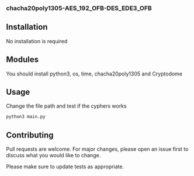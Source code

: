 ### chacha20poly1305-AES_192_OFB-DES_EDE3_OFB

## Installation

No installation is required

## Modules

You should install python3, os, time, chacha20poly1305 and Cryptodome

## Usage
Change the file path and test if the cyphers works

```bash
python3 main.py
```
## Contributing
Pull requests are welcome. For major changes, please open an issue first to discuss what you would like to change.

Please make sure to update tests as appropriate.
